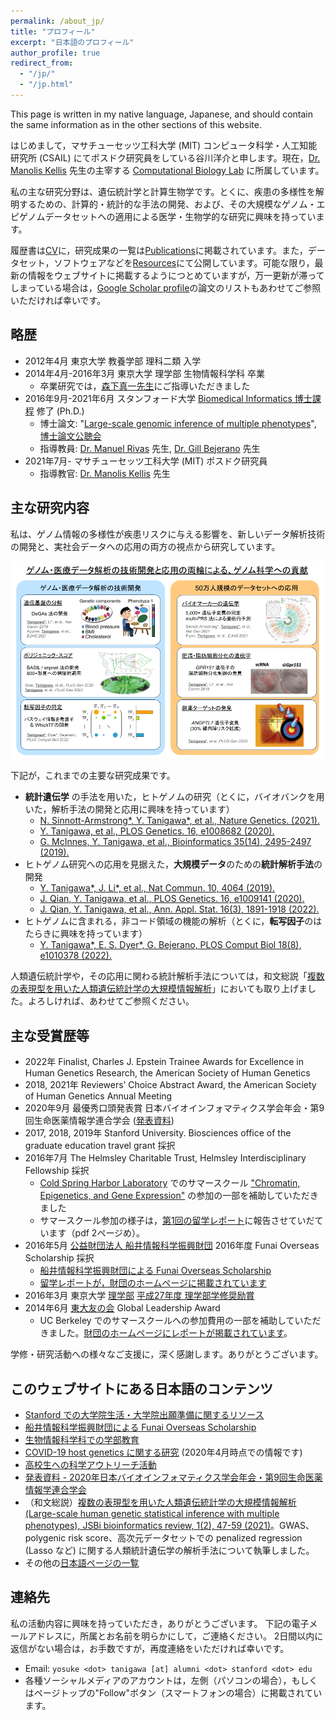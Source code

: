 ```yaml
---
permalink: /about_jp/
title: "プロフィール"
excerpt: "日本語のプロフィール"
author_profile: true
redirect_from:
  - "/jp/"
  - "/jp.html"
---
```


This page is written in my native language, Japanese, and should contain the same information as in the other sections of this website.

はじめまして，マサチューセッツ工科大学 (MIT) コンピュータ科学・人工知能研究所 (CSAIL) にてポスドク研究員をしている谷川洋介と申します。現在，[Dr. Manolis Kellis](http://web.mit.edu/manoli/) 先生の主宰する [Computational Biology Lab](http://compbio.mit.edu/) に所属しています。

私の主な研究分野は、遺伝統計学と計算生物学です。とくに、疾患の多様性を解明するための、計算的・統計的な手法の開発、および、その大規模なゲノム・エピゲノムデータセットへの適用による医学・生物学的な研究に興味を持っています。

履歴書は[CV](/cv)に，研究成果の一覧は[Publications](/publications)に掲載されています。また，データセット，ソフトウェアなどを[Resources](/resources)にて公開しています。可能な限り，最新の情報をウェブサイトに掲載するようにつとめていますが，万一更新が滞ってしまっている場合は，[Google Scholar profile](https://scholar.google.com/citations?user=9hVh3nQAAAAJ)の論文のリストもあわせてご参照いただければ幸いです。

## 略歴

- 2012年4月  東京大学 教養学部 理科二類 入学
- 2014年4月-2016年3月  東京大学 理学部 生物情報科学科 卒業
  - 卒業研究では，[森下真一先生](https://mlab.cb.k.u-tokyo.ac.jp/)にご指導いただきました
- 2016年9月-2021年6月  スタンフォード大学 [Biomedical Informatics 博士課程](https://med.stanford.edu/bmi.html) 修了 (Ph.D.)
  - 博士論文: "[Large-scale genomic inference of multiple phenotypes](https://purl.stanford.edu/sb956xt8745)", [博士論文公聴会](/talks/2021-05-03-PhD-defense)
  - 指導教員: [Dr. Manuel Rivas](http://med.stanford.edu/rivaslab/) 先生, [Dr. Gill Bejerano](http://bejerano.stanford.edu/) 先生
- 2021年7月-  マサチューセッツ工科大学 (MIT) ポスドク研究員
  - 指導教官: [Dr. Manolis Kellis](http://web.mit.edu/manoli/) 先生


## 主な研究内容

私は、ゲノム情報の多様性が疾患リスクに与える影響を、新しいデータ解析技術の開発と、実社会データへの応用の両方の視点から研究しています。

![Research summary in Japanese](/files/2022/Research_summary_jp_20220830.png)

下記が，これまでの主要な研究成果です。

- **統計遺伝学** の手法を用いた，ヒトゲノムの研究（とくに，バイオバンクを用いた，解析手法の開発と応用に興味を持っています）
  - [N. Sinnott-Armstrong\*, Y. Tanigawa\*, et al., Nature Genetics. (2021).](/publication/2021-01-18-biomarkers)
  - [Y. Tanigawa, et al., PLOS Genetics. 16, e1008682 (2020).](/publication/2020-05-05-ANGPTL7)
  - [G. McInnes, Y. Tanigawa, et al., Bioinformatics 35(14), 2495-2497 (2019).](/publication/2018-12-05-GBE)
- ヒトゲノム研究への応用を見据えた，**大規模データ**のための**統計解析手法**の開発
  - [Y. Tanigawa\*, J. Li\*, et al., Nat Commun. 10, 4064 (2019).](/publication/2019-09-06-DeGAs)
  - [J. Qian, Y. Tanigawa, et al., PLOS Genetics. 16, e1009141 (2020).](/publication/2020-10-23-snpnet)
  - [J. Qian, Y. Tanigawa, et al., Ann. Appl. Stat. 16(3), 1891-1918 (2022).](/publication/2022-07-19-SRRR)
- ヒトゲノムに含まれる，非コード領域の機能の解析（とくに，**転写因子**のはたらきに興味を持っています）
  - [Y. Tanigawa\*, E. S. Dyer\*, G. Bejerano, PLOS Comput Biol 18(8), e1010378 (2022).](/publication/2022-08-30-whichtf)

人類遺伝統計学や，その応用に関わる統計解析手法については，和文総説「[複数の表現型を用いた人類遺伝統計学の大規模情報解析](/publication/2021-04-23-JSBi-review)」においても取り上げました。よろしければ、あわせてご参照ください。

## 主な受賞歴等

- 2022年 Finalist, Charles J. Epstein Trainee Awards for Excellence in Human Genetics Research, the American Society of Human Genetics
- 2018, 2021年 Reviewers’ Choice Abstract Award, the American Society of Human Genetics Annual Meeting
- 2020年9月 最優秀口頭発表賞 日本バイオインフォマティクス学会年会・第9回生命医薬情報学連合学会 ([発表資料](/talks/2020-09-01-IIBMP2020))
- 2017, 2018, 2019年 Stanford University. Biosciences office of the graduate education travel grant 採択
- 2016年7月 The Helmsley Charitable Trust, Helmsley Interdisciplinary Fellowship 採択
  - [Cold Spring Harbor Laboratory](https://www.cshl.edu/) でのサマースクール ["Chromatin, Epigenetics, and Gene Expression"](https://meetings.cshl.edu/courses.aspx?course=C-GNX&year=16) の参加の一部を補助していただきました
  - サマースクール参加の様子は，[第1回の留学レポート](https://www.funaifoundation.jp/scholarship/201612tanigawayosuke.pdf)に報告させていだています（pdf 2ページめ）。
- 2016年5月 [公益財団法人 船井情報科学振興財団](https://www.funaifoundation.jp/index.html) 2016年度 Funai Overseas Scholarship 採択
  - [船井情報科学振興財団による Funai Overseas Scholarship](/posts/2020/06/FOS/)
  - [留学レポートが，財団のホームページに掲載されています](https://www.funaifoundation.jp/scholarship/grantee_tanigawa_yosuke.html)
- 2016年3月 東京大学 [理学部](https://www.s.u-tokyo.ac.jp/) [平成27年度 理学部学修奨励賞](https://www.s.u-tokyo.ac.jp/ja/awards/encouragement/H27.html)
- 2014年6月 [東大友の会](https://www.friendsofutokyo.org/) Global Leadership Award
  - UC Berkeley でのサマースクールへの参加費用の一部を補助していただきました。[財団のホームページにレポートが掲載されています](http://www.friendsofutokyo.org/summer-session-summer-english-language-studies-uc-berkeley/)。

学修・研究活動への様々なご支援に，深く感謝します。ありがとうございます。

## このウェブサイトにある日本語のコンテンツ

- [Stanford での大学院生活・大学院出願準備に関するリソース](/posts/2021/03/life-at-Stanford-jp)
- [船井情報科学振興財団による Funai Overseas Scholarship](/posts/2020/06/FOS/)
- [生物情報科学科での学部教育](/posts/2022/01/UTokyo-bioinfo)
- [COVID-19 host genetics に関する研究](/posts/2020/04/COVID-19-hg-jp/) (2020年4月時点での情報です)
- [高校生への科学アウトリーチ活動](/posts/2020/08/outreach_jp/)
- [発表資料 - 2020年日本バイオインフォマティクス学会年会・第9回生命医薬情報学連合学会](/talks/2020-09-01-IIBMP2020)
- （和文総説）[複数の表現型を用いた人類遺伝統計学の大規模情報解析 (Large-scale human genetic statistical inference with multiple phenotypes), JSBi bioinformatics review, 1(2), 47-59 (2021)](/publication/2021-04-23-JSBi-review)。GWAS、polygenic risk score、高次元データセットでの penalized regression (Lasso など) に関する人類統計遺伝学の解析手法について執筆しました。
- その他の[日本語ページの一覧](/tags/#jp)

## 連絡先

私の活動内容に興味を持っていただき，ありがとうございます。
下記の電子メールアドレスに，所属とお名前を明らかにして，ご連絡ください。
2日間以内に返信がない場合は，お手数ですが，再度連絡をいただければ幸いです。

- Email: `yosuke <dot> tanigawa [at] alumni <dot> stanford <dot> edu`
- 各種ソーシャルメディアのアカウントは，左側（パソコンの場合），もしくはページトップの"Follow"ボタン（スマートフォンの場合）に掲載されています。
